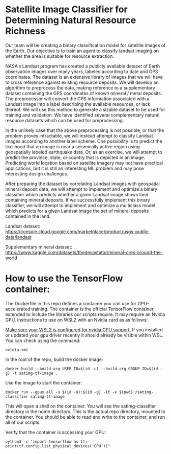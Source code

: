 # Satellite Image Classifier for Determining Natural Resource Richness

Our team will be creating a binary classification model for satellite images of the Earth. Our objective is
to train an agent to classify landsat imaging on whether the area is suitable for resource extraction.  

NASA's Landsat program has created a publicly available dataset of Earth observation images over many
years, labeled according to date and GPS coordinates. The dataset is an extensive library of images that
we will have to cross reference against existing resource deposits. We will develop an algorithm to
preprocess the data, making reference to a supplementary dataset containing the GPS coordinates of
known mineral / metal deposits. The preprocessor will convert the GPS information associated with a
Landsat image into a label describing the available resources, or lack thereof. We will use this method to
generate a sizable dataset to be used for training and validation. We have identified several
complementary natural resource datasets which can be used for preprocessing.  

In the unlikely case that the above preprocessing is not possible, or that the problem proves intractable,
we will instead attempt to classify Landsat images according to another label scheme. One possibility is to
predict the likelihood that an image is near a seismically active region using geospatially labeled
earthquake data. Or, as an exercise, we will attempt to predict the province, state, or country that is
depicted in an image. Predicting world location based on satellite imagery may not have practical
applications, but it is still an interesting ML problem and may pose interesting design challenges.

After preparing the dataset by correlating Landsat images with geospatial mineral deposit data, we will
attempt to implement and optimize a binary classifier which predicts whether a given Landsat image
shows land containing mineral deposits. If we successfully implement this binary classifier, we will
attempt to implement and optimize a multiclass model which predicts for a given Landsat image the set of
mineral deposits contained in the land.  

Landsat dataset: https://console.cloud.google.com/marketplace/product/usgs-public-data/landast

Supplementary mineral dataset: https://www.kaggle.com/datasets/thedevastator/mineral-ores-around-the-world

# How to use the TensorFlow container:

The Dockerfile in this repo defines a container you can use for GPU-accelerated training.
The container is the official TensorFlow container, extended to include the libraries our scripts require.
It may require an Nvidia GPU. Instructions to use on WSL2 with an Nvidia card as as follows:

[Make sure your WSL2 is configured for nvidia GPU support.](https://docs.nvidia.com/cuda/wsl-user-guide/index.html) If you installed or updated your gpu driver recently it should already be visible within WSL. You can check using the command:
```
nvidia-smi
```

In the root of the repo, build the docker image: 
```
docker build --build-arg USER_ID=$(id -u) --build-arg GROUP_ID=$(id -g) -t satimg-tf-image .
```

Use the image to start the container: 
```
docker run --gpus all -u $(id -u):$(id -g) -it -v $(pwd):/satimg-classifier satimg-tf-image
```

This will open a shell on the container. You will see the satimg-classifier directory in the home directory. This is the actual repo directory, mounted to the container. You should be able to read and write to the container, and run all of our scripts.

Verify that the container is accessing your GPU:
```
python3 -c "import tensorflow as tf; print(tf.config.list_physical_devices('GPU'))"
```
